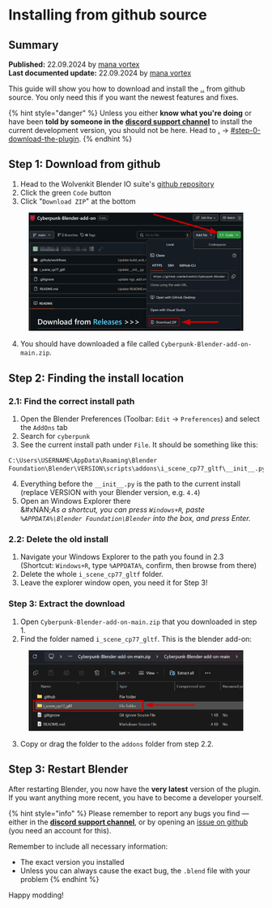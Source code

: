 # Installing from github source

## Summary

**Published:** 22.09.2024 by [mana vortex](https://app.gitbook.com/u/NfZBoxGegfUqB33J9HXuCs6PVaC3 "mention")\
**Last documented update:** 22.09.2024 by [mana vortex](https://app.gitbook.com/u/NfZBoxGegfUqB33J9HXuCs6PVaC3 "mention")

This guide will show you how to download and install the [..](../ "mention") from github source.   You only need this if you want the newest features and fixes.

{% hint style="danger" %}
Unless you either **know what you're doing** or have been **told by someone in the** [**discord support channel**](https://discord.com/channels/717692382849663036/1033120509216444550) to install the current development version, you should not be here. Head to [.](./ "mention") -> [#step-0-download-the-plugin](./#step-0-download-the-plugin "mention").
{% endhint %}

## Step 1: Download from github

1. Head to the Wolvenkit Blender IO suite's [github repository](https://github.com/WolvenKit/Cyberpunk-Blender-add-on)
2. Click the green `Code` button
3. Click "`Download ZIP`" at the bottom

<figure><img src="../../../../.gitbook/assets/wolvenkit_blender_io_download_from_github.png" alt=""><figcaption></figcaption></figure>

4. You should have downloaded a file called `Cyberpunk-Blender-add-on-main.zip`.

## Step 2: Finding the install location

### 2.1: Find the correct install path

1. Open the Blender Preferences (Toolbar: `Edit` -> `Preferences`) and select the `AddOns` tab
2. Search for `cyberpunk`
3. See the current install path under `File`. It should be something like this:

```
C:\Users\USERNAME\AppData\Roaming\Blender Foundation\Blender\VERSION\scripts\addons\i_scene_cp77_gltf\__init__.py
```

4. Everything before the `__init__.py`  is the path to the current install (replace VERSION with your Blender version, e.g. `4.4`)
5. Open an Windows Explorer there\
   &#xNAN;_&#x41;s a shortcut, you can press `Windows+R`, paste `%APPDATA%\Blender Foundation\Blender` into the box, and press Enter._

### 2.2: Delete the old install

1. Navigate your Windows Explorer to the path you found in 2.3\
   (Shortcut: `Windows+R`, type  `%APPDATA%`, confirm, then browse from there)
2. Delete the whole `i_scene_cp77_gltf` folder.
3. Leave the explorer window open, you need it for Step 3!

### Step 3: Extract the download

1. Open `Cyberpunk-Blender-add-on-main.zip` that you downloaded in step 1.
2. Find the folder named  `i_scene_cp77_gltf`. This is the blender add-on:

<figure><img src="../../../../.gitbook/assets/wolvenkit_blender_io_find_subfolder.png" alt=""><figcaption></figcaption></figure>

3. Copy or drag the folder to the `addons` folder from step 2.2.&#x20;

## Step 3: Restart Blender

After restarting Blender, you now have the **very latest** version of the plugin. If you want anything more recent, you have to become a developer yourself.

{% hint style="info" %}
Please remember to report any bugs you find — either in the [**discord support channel**](https://discord.com/channels/717692382849663036/1033120509216444550), or by opening an [issue on github](https://github.com/WolvenKit/Cyberpunk-Blender-add-on/issues) (you need an account for this).

Remember to include all necessary information:&#x20;

* The exact version you installed
* Unless you can always cause the exact bug, the `.blend` file with your problem
{% endhint %}

Happy modding!
